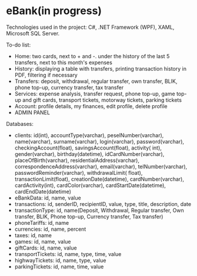 # eBank(in progress)

Technologies used in the project: C#, .NET Framework (WPF), XAML, Microsoft SQL Server.

To-do list:
- Home: two cards, next to + and -. under the history of the last 5 transfers, next to this month's expenses
- History: displaying a table with transfers, printing transaction history in PDF, filtering if necessary
- Transfers: deposit, withdrawal, regular transfer, own transfer, BLIK, phone top-up, currency transfer, tax transfer
- Services: expense analysis, transfer request, phone top-up, game top-up and gift cards, transport tickets, motorway tickets, parking tickets
- Account: profile details, my finances, edit profile, delete profile
- ADMIN PANEL

Databases:
- clients: id(int), accountType(varchar), peselNumber(varchar), name(varchar), surname(varchar), login(varchar), password(varchar), checkingAccount(float), savingsAccount(float), activity( int), gender(varchar), birthday(datetime), idCardNumber(varchar), placeOfBirth(varchar), residentialAddress(varchar), correspondenceAddress(varchar), email(varchar), telNumber(varchar), passwordReminder(varchar), withdrawalLimit( float), transactionLimit(float), creationDate(datetime), cardNumber(varchar), cardActivity(int), cardColor(varchar), cardStartDate(datetime), cardEndDate(datetime)
- eBankData: id, name, value
- transactions: id, senderID, recipientID, value, type, title, description, date
- transactionType: id, name(Deposit, Withdrawal, Regular transfer, Own transfer, BLIK, Phone top-up, Currency transfer, Tax transfer)
- phoneTariffs: id, name
- currencies: id, name, percent
- taxes: id, name
- games: id, name, value
- giftCards: id, name, value
- transportTickets: id, name, type, time, value
- highwayTickets: id, name, type, value
- parkingTickets: id, name, time, value
